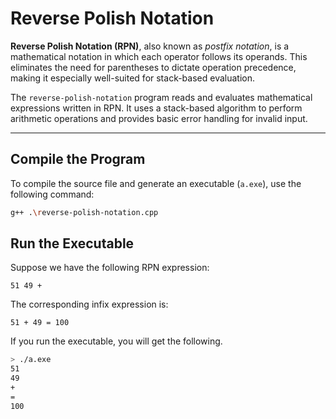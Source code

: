 # Reverse Polish Notation

**Reverse Polish Notation (RPN)**, also known as *postfix notation*, is a mathematical notation in which each operator follows its operands. This eliminates the need for parentheses to dictate operation precedence, making it especially well-suited for stack-based evaluation.

The `reverse-polish-notation` program reads and evaluates mathematical expressions written in RPN. It uses a stack-based algorithm to perform arithmetic operations and provides basic error handling for invalid input.

---

## Compile the Program

To compile the source file and generate an executable (`a.exe`), use the following command:

```bash
g++ .\reverse-polish-notation.cpp
```
## Run the Executable
Suppose we have the following RPN expression:
```text
51 49 +
```
The corresponding infix expression is:
```text
51 + 49 = 100
```
If you run the executable, you will get the following.
```bash
> ./a.exe
51
49
+
=
100
```
